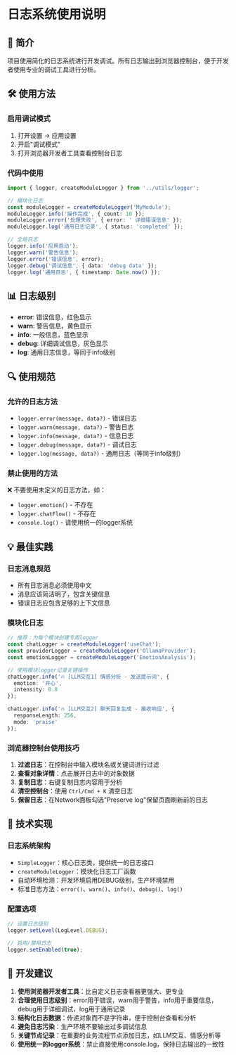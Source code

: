 # 日志系统使用说明

## 📝 简介

项目使用简化的日志系统进行开发调试。所有日志输出到浏览器控制台，便于开发者使用专业的调试工具进行分析。

## 🛠️ 使用方法

### 启用调试模式
1. 打开设置 → 应用设置
2. 开启"调试模式"
3. 打开浏览器开发者工具查看控制台日志

### 代码中使用
```typescript
import { logger, createModuleLogger } from '../utils/logger';

// 模块化日志
const moduleLogger = createModuleLogger('MyModule');
moduleLogger.info('操作完成', { count: 10 });
moduleLogger.error('处理失败', { error: ' 详细错误信息' });
moduleLogger.log('通用日志记录', { status: 'completed' });

// 全局日志
logger.info('应用启动');
logger.warn('警告信息');
logger.error('错误信息', error);
logger.debug('调试信息', { data: 'debug data' });
logger.log('通用日志', { timestamp: Date.now() });
```

## 📊 日志级别

- **error**: 错误信息，红色显示
- **warn**: 警告信息，黄色显示  
- **info**: 一般信息，蓝色显示
- **debug**: 详细调试信息，灰色显示
- **log**: 通用日志信息，等同于info级别

## 🔍 使用规范

### 允许的日志方法
- `logger.error(message, data?)` - 错误日志
- `logger.warn(message, data?)` - 警告日志
- `logger.info(message, data?)` - 信息日志
- `logger.debug(message, data?)` - 调试日志
- `logger.log(message, data?)` - 通用日志（等同于info级别）

### 禁止使用的方法
❌ 不要使用未定义的日志方法，如：
- `logger.emotion()` - 不存在
- `logger.chatFlow()` - 不存在
- `console.log()` - 请使用统一的logger系统

## 💡 最佳实践

### 日志消息规范
- 所有日志消息必须使用中文
- 消息应该简洁明了，包含关键信息
- 错误日志应包含足够的上下文信息

### 模块化日志
```typescript
// 推荐：为每个模块创建专用logger
const chatLogger = createModuleLogger('useChat');
const providerLogger = createModuleLogger('OllamaProvider');
const emotionLogger = createModuleLogger('EmotionAnalysis');

// 使用模块logger记录关键操作
chatLogger.info('🔥 [LLM交互1] 情感分析 - 发送提示词', {
  emotion: '开心',
  intensity: 0.8
});

chatLogger.info('🔥 [LLM交互2] 聊天回复生成 - 接收响应', {
  responseLength: 256,
  mode: 'praise'
});
```

### 浏览器控制台使用技巧
1. **过滤日志**：在控制台中输入模块名或关键词进行过滤
2. **查看对象详情**：点击展开日志中的对象数据
3. **复制日志**：右键复制日志内容用于分析
4. **清空控制台**：使用 `Ctrl/Cmd + K` 清空日志
5. **保留日志**：在Network面板勾选"Preserve log"保留页面刷新前的日志

## 🔧 技术实现

### 日志系统架构
- `SimpleLogger`：核心日志类，提供统一的日志接口
- `createModuleLogger`：模块化日志工厂函数
- 自动环境检测：开发环境启用DEBUG级别，生产环境禁用
- 标准日志方法：`error()`、`warn()`、`info()`、`debug()`、`log()`

### 配置选项
```typescript
// 设置日志级别
logger.setLevel(LogLevel.DEBUG);

// 启用/禁用日志
logger.setEnabled(true);
```

## 🚀 开发建议

1. **使用浏览器开发者工具**：比自定义日志查看器更强大、更专业
2. **合理使用日志级别**：error用于错误，warn用于警告，info用于重要信息，debug用于详细调试，log用于通用记录
3. **结构化日志数据**：传递对象而不是字符串，便于控制台查看和分析
4. **避免日志污染**：生产环境不要输出过多调试信息
5. **关键节点记录**：在重要的业务流程节点添加日志，如LLM交互、情感分析等
6. **使用统一的logger系统**：禁止直接使用console.log，保持日志输出的一致性